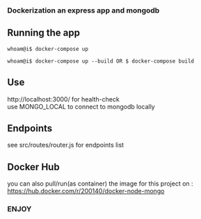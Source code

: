 ### Dockerization an express app and mongodb

## Running the app

```console
whoam@i$ docker-compose up
```

```console
whoam@i$ docker-compose up --build OR $ docker-compose build
```

## Use

http://localhost:3000/ for health-check <br />
use MONGO_LOCAL to connect to mongodb locally

## Endpoints

see src/routes/router.js for endpoints list

## Docker Hub

you can also pull/run(as container) the image for this project on : https://hub.docker.com/r/200140/docker-node-mongo

### ENJOY

